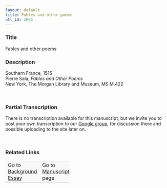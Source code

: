 ```yaml
---  
layout: default  
title: Fables and other poems  
utl_id: 2065
---
```


### Title

Fables and other poems


### Description

<p>Southern France, 1515<br />
Pierre Sala, <em>Fables and Other Poems</em><br />
New York, The Morgan Library and Museum, MS M.422</p>
<p> </p>


### Partial Transcription

<p>There is no transcription available for this manuscript, but we invite you to post your own transcription to our <a href="https://paleography.library.utoronto.ca/content/group-work">Google group</a>, for discussion there and possible uploading to the site later on.</p>
<p> </p>


### Related Links

<table border="0.5" cellpadding="1" cellspacing="1" style="width: 200px; background-color:#F8F8F8;">
    <tbody style="border-color:#ccc">
        <tr style="border-color:#ccc">
            <td>Go to <a href="https://centerfordigitalhumanities.github.io/Newberry-French-paleography/essay/2065" target="_blank">Background Essay</a></td>
            <td>Go to <a href="https://centerfordigitalhumanities.github.io/Newberry-French-paleography/www/record.html?id=2065" target="_blank">Manuscript</a> page</td>
        </tr>
    </tbody>
</table>
